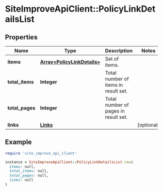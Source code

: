 # SiteImproveApiClient::PolicyLinkDetailsList

## Properties

| Name | Type | Description | Notes |
| ---- | ---- | ----------- | ----- |
| **items** | [**Array&lt;PolicyLinkDetails&gt;**](PolicyLinkDetails.md) | Set of items. |  |
| **total_items** | **Integer** | Total number of items in result set. |  |
| **total_pages** | **Integer** | Total number of pages in result set. |  |
| **links** | [**Links**](Links.md) |  | [optional] |

## Example

```ruby
require 'site_improve_api_client'

instance = SiteImproveApiClient::PolicyLinkDetailsList.new(
  items: null,
  total_items: null,
  total_pages: null,
  links: null
)
```

